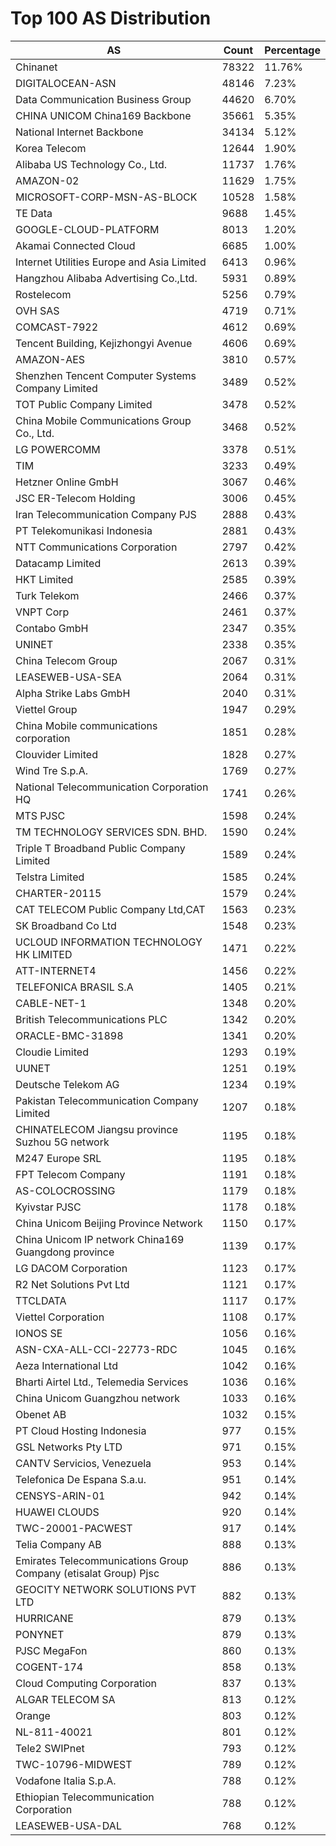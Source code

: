 # Top 100 AS Distribution
| AS | Count | Percentage |
|----|----|----|
| Chinanet | 78322 | 11.76% |
| DIGITALOCEAN-ASN | 48146 | 7.23% |
| Data Communication Business Group | 44620 | 6.70% |
| CHINA UNICOM China169 Backbone | 35661 | 5.35% |
| National Internet Backbone | 34134 | 5.12% |
| Korea Telecom | 12644 | 1.90% |
| Alibaba US Technology Co., Ltd. | 11737 | 1.76% |
| AMAZON-02 | 11629 | 1.75% |
| MICROSOFT-CORP-MSN-AS-BLOCK | 10528 | 1.58% |
| TE Data | 9688 | 1.45% |
| GOOGLE-CLOUD-PLATFORM | 8013 | 1.20% |
| Akamai Connected Cloud | 6685 | 1.00% |
| Internet Utilities Europe and Asia Limited | 6413 | 0.96% |
| Hangzhou Alibaba Advertising Co.,Ltd. | 5931 | 0.89% |
| Rostelecom | 5256 | 0.79% |
| OVH SAS | 4719 | 0.71% |
| COMCAST-7922 | 4612 | 0.69% |
| Tencent Building, Kejizhongyi Avenue | 4606 | 0.69% |
| AMAZON-AES | 3810 | 0.57% |
| Shenzhen Tencent Computer Systems Company Limited | 3489 | 0.52% |
| TOT Public Company Limited | 3478 | 0.52% |
| China Mobile Communications Group Co., Ltd. | 3468 | 0.52% |
| LG POWERCOMM | 3378 | 0.51% |
| TIM | 3233 | 0.49% |
| Hetzner Online GmbH | 3067 | 0.46% |
| JSC ER-Telecom Holding | 3006 | 0.45% |
| Iran Telecommunication Company PJS | 2888 | 0.43% |
| PT Telekomunikasi Indonesia | 2881 | 0.43% |
| NTT Communications Corporation | 2797 | 0.42% |
| Datacamp Limited | 2613 | 0.39% |
| HKT Limited | 2585 | 0.39% |
| Turk Telekom | 2466 | 0.37% |
| VNPT Corp | 2461 | 0.37% |
| Contabo GmbH | 2347 | 0.35% |
| UNINET | 2338 | 0.35% |
| China Telecom Group | 2067 | 0.31% |
| LEASEWEB-USA-SEA | 2064 | 0.31% |
| Alpha Strike Labs GmbH | 2040 | 0.31% |
| Viettel Group | 1947 | 0.29% |
| China Mobile communications corporation | 1851 | 0.28% |
| Clouvider Limited | 1828 | 0.27% |
| Wind Tre S.p.A. | 1769 | 0.27% |
| National Telecommunication Corporation HQ | 1741 | 0.26% |
| MTS PJSC | 1598 | 0.24% |
| TM TECHNOLOGY SERVICES SDN. BHD. | 1590 | 0.24% |
| Triple T Broadband Public Company Limited | 1589 | 0.24% |
| Telstra Limited | 1585 | 0.24% |
| CHARTER-20115 | 1579 | 0.24% |
| CAT TELECOM Public Company Ltd,CAT | 1563 | 0.23% |
| SK Broadband Co Ltd | 1548 | 0.23% |
| UCLOUD INFORMATION TECHNOLOGY HK LIMITED | 1471 | 0.22% |
| ATT-INTERNET4 | 1456 | 0.22% |
| TELEFONICA BRASIL S.A | 1405 | 0.21% |
| CABLE-NET-1 | 1348 | 0.20% |
| British Telecommunications PLC | 1342 | 0.20% |
| ORACLE-BMC-31898 | 1341 | 0.20% |
| Cloudie Limited | 1293 | 0.19% |
| UUNET | 1251 | 0.19% |
| Deutsche Telekom AG | 1234 | 0.19% |
| Pakistan Telecommunication Company Limited | 1207 | 0.18% |
| CHINATELECOM Jiangsu province Suzhou 5G network | 1195 | 0.18% |
| M247 Europe SRL | 1195 | 0.18% |
| FPT Telecom Company | 1191 | 0.18% |
| AS-COLOCROSSING | 1179 | 0.18% |
| Kyivstar PJSC | 1178 | 0.18% |
| China Unicom Beijing Province Network | 1150 | 0.17% |
| China Unicom IP network China169 Guangdong province | 1139 | 0.17% |
| LG DACOM Corporation | 1123 | 0.17% |
| R2 Net Solutions Pvt Ltd | 1121 | 0.17% |
| TTCLDATA | 1117 | 0.17% |
| Viettel Corporation | 1108 | 0.17% |
| IONOS SE | 1056 | 0.16% |
| ASN-CXA-ALL-CCI-22773-RDC | 1045 | 0.16% |
| Aeza International Ltd | 1042 | 0.16% |
| Bharti Airtel Ltd., Telemedia Services | 1036 | 0.16% |
| China Unicom Guangzhou network | 1033 | 0.16% |
| Obenet AB | 1032 | 0.15% |
| PT Cloud Hosting Indonesia | 977 | 0.15% |
| GSL Networks Pty LTD | 971 | 0.15% |
| CANTV Servicios, Venezuela | 953 | 0.14% |
| Telefonica De Espana S.a.u. | 951 | 0.14% |
| CENSYS-ARIN-01 | 942 | 0.14% |
| HUAWEI CLOUDS | 920 | 0.14% |
| TWC-20001-PACWEST | 917 | 0.14% |
| Telia Company AB | 888 | 0.13% |
| Emirates Telecommunications Group Company (etisalat Group) Pjsc | 886 | 0.13% |
| GEOCITY NETWORK SOLUTIONS PVT LTD | 882 | 0.13% |
| HURRICANE | 879 | 0.13% |
| PONYNET | 879 | 0.13% |
| PJSC MegaFon | 860 | 0.13% |
| COGENT-174 | 858 | 0.13% |
| Cloud Computing Corporation | 837 | 0.13% |
| ALGAR TELECOM SA | 813 | 0.12% |
| Orange | 803 | 0.12% |
| NL-811-40021 | 801 | 0.12% |
| Tele2 SWIPnet | 793 | 0.12% |
| TWC-10796-MIDWEST | 789 | 0.12% |
| Vodafone Italia S.p.A. | 788 | 0.12% |
| Ethiopian Telecommunication Corporation | 788 | 0.12% |
| LEASEWEB-USA-DAL | 768 | 0.12% |
